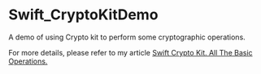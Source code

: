 # Swift_CryptoKitDemo

A demo of using Crypto kit to perform some cryptographic operations.

For more details, please refer to my article [Swift Crypto Kit. All The Basic Operations.](https://medium.com/@itsuki.enjoy/swift-crypto-kit-all-the-basic-operations-use-cases-942a7a0b9f09)

